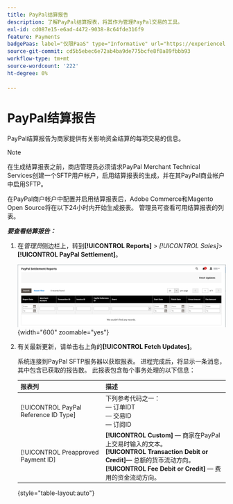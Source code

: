 ```yaml
---
title: PayPal结算报告
description: 了解PayPal结算报表，将其作为管理PayPal交易的工具。
exl-id: cd087e15-e6ad-4472-9038-8c64fde316f9
feature: Payments
badgePaas: label="仅限PaaS" type="Informative" url="https://experienceleague.adobe.com/zh-hans/docs/commerce/user-guides/product-solutions" tooltip="仅适用于云项目(Adobe管理的PaaS基础架构)和内部部署项目上的Adobe Commerce 。"
source-git-commit: cd5b5ebec6e72ab4ba9de775bcfe8f8a89fbbb93
workflow-type: tm+mt
source-wordcount: '222'
ht-degree: 0%

---
```


# PayPal结算报告

PayPal结算报告为商家提供有关影响资金结算的每项交易的信息。

>[!NOTE]
>
>在生成结算报表之前，商店管理员必须请求PayPal Merchant Technical Services创建一个SFTP用户帐户，启用结算报表的生成，并在其PayPal商业帐户中启用SFTP。

在PayPal商户帐户中配置并启用结算报表后，Adobe Commerce和Magento Open Source将在以下24小时内开始生成报表。 管理员可查看可用结算报表的列表。

**_要查看结算报告：_**

1. 在&#x200B;_管理员_&#x200B;侧边栏上，转到&#x200B;**[!UICONTROL Reports]** > _[!UICONTROL Sales]_>**[!UICONTROL PayPal Settlement]**。

   ![PayPal结算报告](../getting-started/assets/reports-sales-paypal-settlement.png){width="600" zoomable="yes"}

1. 有关最新更新，请单击右上角的&#x200B;**[!UICONTROL Fetch Updates]**。

   系统连接到PayPal SFTP服务器以获取报表。 进程完成后，将显示一条消息，其中包含已获取的报告数。 此报表包含每个事务处理的以下信息：

   | 报表列 | 描述 |
   | ------------ | ----------- |
   | [!UICONTROL PayPal Reference ID Type] | 下列参考代码之一：<br/> — 订单IDT<br/> — 交易ID<br/> — 订阅ID |
   | [!UICONTROL Preapproved Payment ID] | **[!UICONTROL Custom]** — 商家在PayPal上交易时输入的文本。<br/>**[!UICONTROL Transaction Debit or Credit]**— 总额的货币流动方向。<br/>**[!UICONTROL Fee Debit or Credit]** — 费用的资金流动方向。 |

   {style="table-layout:auto"}
